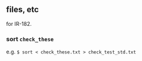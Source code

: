 ## files, etc ##
for IR-182.

### sort `check_these` ###
e.g. `$ sort < check_these.txt > check_test_std.txt`